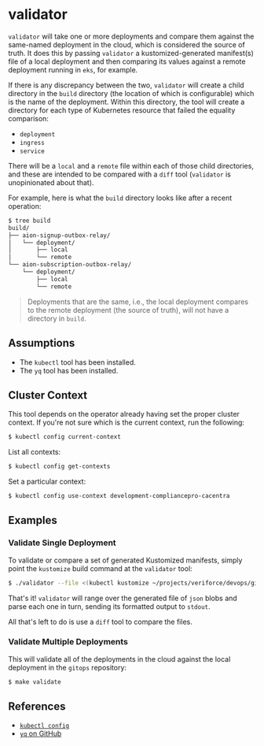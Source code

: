 # validator

`validator` will take one or more deployments and compare them against the same-named deployment in the cloud, which is considered the source of truth.  It does this by passing `validator` a kustomized-generated manifest(s) file of a local deployment and then comparing its values against a remote deployment running in `eks`, for example.

If there is any discrepancy between the two, `validator` will create a child directory in the `build` directory (the location of which is configurable) which is the name of the deployment.  Within this directory, the tool will create a directory for each type of Kubernetes resource that failed the equality comparison:

- `deployment`
- `ingress`
- `service`

There will be a `local` and a `remote` file within each of those child directories, and these are intended to be compared with a `diff` tool (`validator` is unopinionated about that).

For example, here is what the `build` directory looks like after a recent operation:

```bash
$ tree build
build/
├── aion-signup-outbox-relay/
│   └── deployment/
│       ├── local
│       └── remote
└── aion-subscription-outbox-relay/
    └── deployment/
        ├── local
        └── remote
```

> Deployments that are the same, i.e., the local deployment compares to the remote deployment (the source of truth), will not have a directory in `build`.

## Assumptions

- The `kubectl` tool has been installed.
- The `yq` tool has been installed.

## Cluster Context

This tool depends on the operator already having set the proper cluster context.  If you're not sure which is the current context, run the following:

```bash
$ kubectl config current-context
```

List all contexts:

```bash
$ kubectl config get-contexts
```

Set a particular context:

```bash
$ kubectl config use-context development-compliancepro-cacentra
```

## Examples

### Validate Single Deployment

To validate or compare a set of generated Kustomized manifests, simply point the `kustomize` build command at the `validator` tool:

```bash
$ ./validator --file <(kubectl kustomize ~/projects/veriforce/devops/gitops-test/applications/aion/aion-datapipeline-organizationfeature/overlays/beta/ | yq -o json)
```

That's it!  `validator` will range over the generated file of `json` blobs and parse each one in turn, sending its formatted output to `stdout`.

All that's left to do is use a `diff` tool to compare the files.

### Validate Multiple Deployments

This will validate all of the deployments in the cloud against the local deployment in the `gitops` repository:

```bash
$ make validate
```

## References

- [`kubectl config`](https://kubernetes.io/docs/reference/kubectl/generated/kubectl_config/)
- [`yq` on GitHub](https://github.com/mikefarah/yq/)


